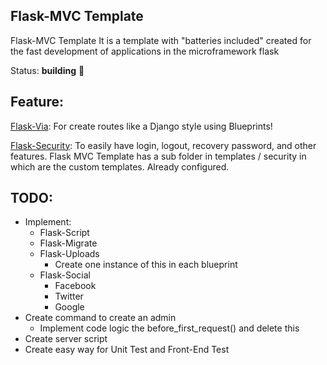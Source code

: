 Flask-MVC Template
------------------
Flask-MVC Template It is a template with "batteries included" created for the fast development of applications in the microframework flask


Status: **building** :construction:


Feature:
--------
[Flask-Via](http://flask-via.soon.build/en/latest/):
For create routes like a Django style using Blueprints!

[Flask-Security](https://pythonhosted.org/Flask-Security/):
To easily have login, logout, recovery password, and other features. Flask MVC Template has a sub folder in templates / security in which are the custom templates. Already configured.

TODO:
-----
- Implement:
    - Flask-Script
    - Flask-Migrate
    - Flask-Uploads
        - Create one instance of this in each blueprint
    - Flask-Social
        - Facebook
        - Twitter
        - Google
- Create command to create an admin
    - Implement code logic the before_first_request() and delete this
- Create server script
- Create easy way for Unit Test and Front-End Test